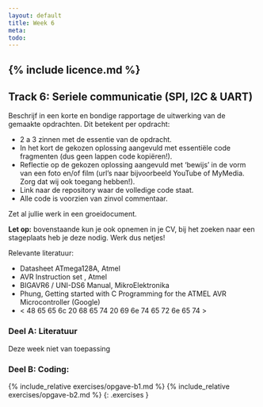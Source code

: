 ```yaml
---
layout: default
title: Week 6
meta: 
todo: 
---
```

{% include licence.md %}
---

## Track 6: Seriele communicatie (SPI, I2C & UART)

Beschrijf in een korte en bondige rapportage de uitwerking van de gemaakte opdrachten. Dit betekent per opdracht:
* 2 a 3 zinnen met de essentie van de opdracht.
* In het kort de gekozen oplossing aangevuld met essentiële code fragmenten (dus geen lappen code kopiëren!).
* Reflectie op de gekozen oplossing aangevuld met ‘bewijs’ in de vorm van een foto en/of film (url’s naar bijvoorbeeld YouTube of MyMedia. Zorg dat wij ook toegang hebben!).
* Link naar de repository waar de volledige code staat.
* Alle code is voorzien van zinvol commentaar.

Zet al jullie werk in een groeidocument. 

**Let op:** bovenstaande kun je ook opnemen in je CV, bij het zoeken naar een stageplaats heb je deze nodig. Werk dus netjes!

Relevante literatuur:
* Datasheet ATmega128A, Atmel
* AVR Instruction set , Atmel
* BIGAVR6 / UNI-DS6 Manual, MikroElektronika
* Phung, Getting started with C Programming for the ATMEL AVR Microcontroller (Google)
* < 48 65 65 6c 20 68 65 74 20 69 6e 74 65 72 6e 65 74 >

### Deel A: Literatuur
Deze week niet van toepassing

### Deel B: Coding:
{% include_relative exercises/opgave-b1.md %}
{% include_relative exercises/opgave-b2.md %}
{: .exercises }


